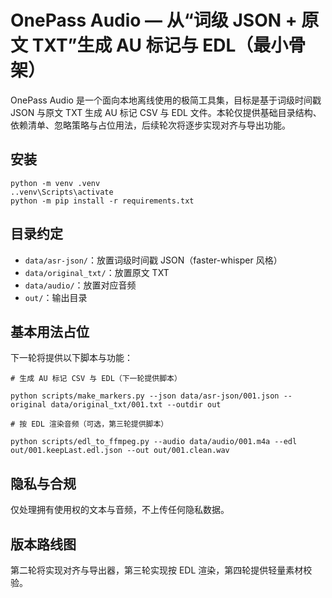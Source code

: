 # OnePass Audio — 从“词级 JSON + 原文 TXT”生成 AU 标记与 EDL（最小骨架）

OnePass Audio 是一个面向本地离线使用的极简工具集，目标是基于词级时间戳 JSON 与原文 TXT 生成 AU 标记 CSV 与 EDL 文件。本轮仅提供基础目录结构、依赖清单、忽略策略与占位用法，后续轮次将逐步实现对齐与导出功能。

## 安装

```
python -m venv .venv
..venv\Scripts\activate
python -m pip install -r requirements.txt
```

## 目录约定

- `data/asr-json/`：放置词级时间戳 JSON（faster-whisper 风格）
- `data/original_txt/`：放置原文 TXT
- `data/audio/`：放置对应音频
- `out/`：输出目录

## 基本用法占位

下一轮将提供以下脚本与功能：

```
# 生成 AU 标记 CSV 与 EDL（下一轮提供脚本）

python scripts/make_markers.py --json data/asr-json/001.json --original data/original_txt/001.txt --outdir out

# 按 EDL 渲染音频（可选，第三轮提供脚本）

python scripts/edl_to_ffmpeg.py --audio data/audio/001.m4a --edl out/001.keepLast.edl.json --out out/001.clean.wav
```

## 隐私与合规

仅处理拥有使用权的文本与音频，不上传任何隐私数据。

## 版本路线图

第二轮将实现对齐与导出器，第三轮实现按 EDL 渲染，第四轮提供轻量素材校验。
